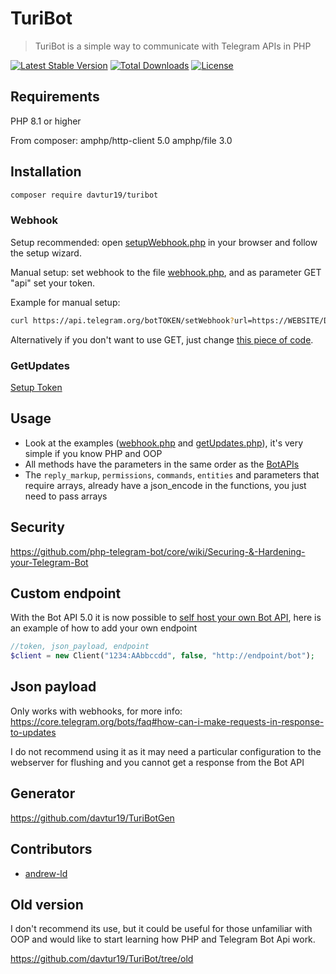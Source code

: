 # TuriBot
> TuriBot is a simple way to communicate with Telegram APIs in PHP

[![Latest Stable Version](https://poser.pugx.org/davtur19/turibot/v/stable)](https://packagist.org/packages/davtur19/turibot)
[![Total Downloads](https://poser.pugx.org/davtur19/turibot/downloads)](https://packagist.org/packages/davtur19/turibot)
[![License](https://poser.pugx.org/davtur19/turibot/license)](https://packagist.org/packages/davtur19/turibot)

## Requirements
PHP 8.1 or higher

From composer:
amphp/http-client 5.0
amphp/file 3.0

## Installation
```sh
composer require davtur19/turibot
```
### Webhook
Setup recommended: open [setupWebhook.php](https://github.com/davtur19/TuriBot/blob/master/examples/setupWebhook.php) in your browser and follow the setup wizard.

Manual setup: set webhook to the file [webhook.php](https://github.com/davtur19/TuriBot/blob/master/examples/webhook.php), and as parameter GET "api" set your token.

Example for manual setup:
```sh
curl https://api.telegram.org/botTOKEN/setWebhook?url=https://WEBSITE/DIR/webhook.php?api=TOKEN
```
Alternatively if you don't want to use GET, just change [this piece of code](https://github.com/davtur19/TuriBot/blob/master/examples/webhook.php#L8-L12).

### GetUpdates
[Setup Token](https://github.com/davtur19/TuriBot/blob/master/examples/getUpdates.php#L8)

## Usage
- Look at the examples ([webhook.php](https://github.com/davtur19/TuriBot/blob/master/examples/webhook.php) and [getUpdates.php](https://github.com/davtur19/TuriBot/blob/master/examples/getUpdates.php)), it's very simple if you know PHP and OOP
- All methods have the parameters in the same order as the [BotAPIs](https://core.telegram.org/bots/api#available-methods)
- The `reply_markup`, `permissions`, `commands`, `entities` and parameters that require arrays, already have a json_encode in the functions, you just need to pass arrays

## Security
https://github.com/php-telegram-bot/core/wiki/Securing-&-Hardening-your-Telegram-Bot

## Custom endpoint
With the Bot API 5.0 it is now possible to [self host your own Bot API](https://core.telegram.org/bots/api#using-a-local-bot-api-server), here is an example of how to add your own endpoint
```php
//token, json_payload, endpoint
$client = new Client("1234:AAbbccdd", false, "http://endpoint/bot");
```

## Json payload
Only works with webhooks, for more info: https://core.telegram.org/bots/faq#how-can-i-make-requests-in-response-to-updates

I do not recommend using it as it may need a particular configuration to the webserver for flushing and you cannot get a response from the Bot API
## Generator
https://github.com/davtur19/TuriBotGen

## Contributors
- [andrew-ld](https://github.com/andrew-ld)

## Old version
I don't recommend its use, but it could be useful for those unfamiliar with OOP and would like to start learning how PHP and Telegram Bot Api work.

https://github.com/davtur19/TuriBot/tree/old
